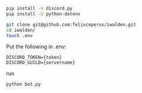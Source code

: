 ```bash
pip install -U discord.py
pip install -U python-dotenv

git clone git@github.com:felixcoperus/iwalden.git
cd iwalden/
touch .env
```

Put the following in .env:
```
DISCORD_TOKEN={token}
DISCORD_GUILD={servername}
```


run
```
python bot.py
```